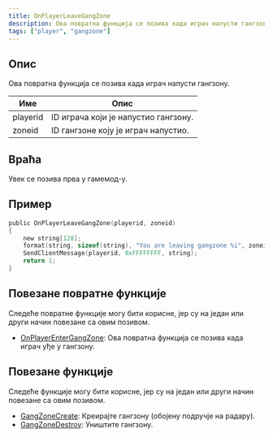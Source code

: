 ```yaml
---
title: OnPlayerLeaveGangZone
description: Ова повратна функција се позива када играч напусти гангзону.
tags: ["player", "gangzone"]
---
```


<VersionWarnSR name='повратна функција' version='omp v1.1.0.2612' />

## Опис

Ова повратна функција се позива када играч напусти гангзону.

| Име      | Опис                                           |
| -------- | ---------------------------------------------- |
| playerid | ID играча који је напустио гангзону.           |
| zoneid   | ID гангзоне коју је играч напустио.            |

## Враћа

Увек се позива прва у гамемод-у.

## Пример

```c
public OnPlayerLeaveGangZone(playerid, zoneid)
{
    new string[128];
    format(string, sizeof(string), "You are leaving gangzone %i", zoneid);
    SendClientMessage(playerid, 0xFFFFFFFF, string);
    return 1;
}
```

## Повезане повратне функције

Следеће повратне функције могу бити корисне, јер су на један или други начин повезане са овим позивом.

- [OnPlayerEnterGangZone](OnPlayerEnterGangZone): Ова повратна функција се позива када играч уђе у гангзону. 

## Повезане функције

Следеће функције могу бити корисне, јер су на један или други начин повезане са овим позивом.

- [GangZoneCreate](../functions/GangZoneCreate): Креирајте гангзону (обојену подручје на радару).
- [GangZoneDestroy](../functions/GangZoneDestroy): Уништите гангзону.